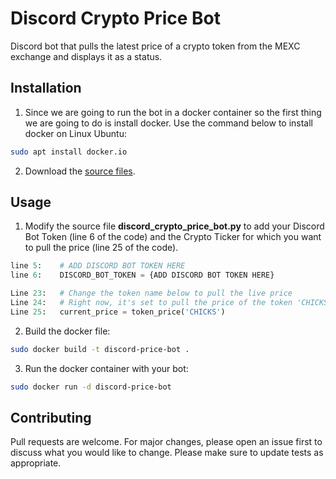 # Discord Crypto Price Bot

Discord bot that pulls the latest price of a crypto token from the MEXC exchange and displays it as a status.

## Installation

1. Since we are going to run the bot in a docker container so the first thing we are going to do is install docker.
Use the command below to install docker on Linux Ubuntu:

```bash
sudo apt install docker.io
```
2. Download the [source files](https://github.com/vmpyre/crypto-price-bot.git).


## Usage

1. Modify the source file **discord_crypto_price_bot.py** to add your Discord Bot Token (line 6 of the code) and the Crypto Ticker for which you want to pull the price (line 25 of the code).

```python
line 5:    # ADD DISCORD BOT TOKEN HERE
line 6:    DISCORD_BOT_TOKEN = {ADD DISCORD BOT TOKEN HERE}
```
```python
Line 23:   # Change the token name below to pull the live price
Line 24:   # Right now, it's set to pull the price of the token 'CHICKS'
Line 25:   current_price = token_price('CHICKS')
```

2. Build the docker file:
```bash
sudo docker build -t discord-price-bot .
```

3. Run the docker container with your bot:
```bash
sudo docker run -d discord-price-bot
```


## Contributing
Pull requests are welcome. For major changes, please open an issue first to discuss what you would like to change. Please make sure to update tests as appropriate.
